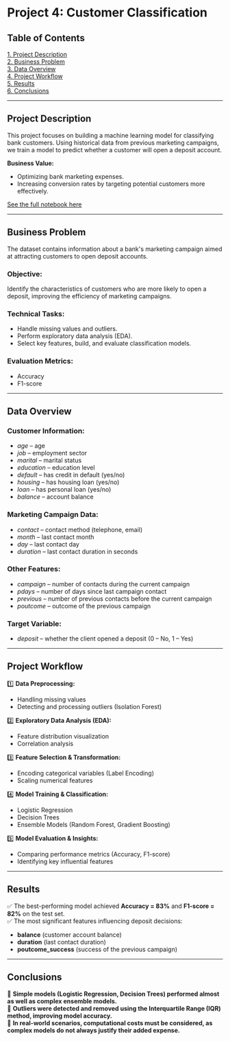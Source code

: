 # Project 4: Customer Classification

## Table of Contents
[1. Project Description](README.md#Project-Description)  
[2. Business Problem](README.md#Business-Problem)  
[3. Data Overview](README.md#Data-Overview)  
[4. Project Workflow](README.md#Project-Workflow)  
[5. Results](README.md#Results)  
[6. Conclusions](README.md#Conclusions)  

---

## Project Description
This project focuses on building a machine learning model for classifying bank customers. Using historical data from previous marketing campaigns, we train a model to predict whether a customer will open a deposit account.  

**Business Value:**  
- Optimizing bank marketing expenses.  
- Increasing conversion rates by targeting potential customers more effectively.  

[See the full notebook here](https://github.com/AndKober/Project_4/blob/master/Project_4_ML.ipynb)  

---

## Business Problem
The dataset contains information about a bank's marketing campaign aimed at attracting customers to open deposit accounts.  

### Objective:
Identify the characteristics of customers who are more likely to open a deposit, improving the efficiency of marketing campaigns.  

### Technical Tasks:
- Handle missing values and outliers.  
- Perform exploratory data analysis (EDA).  
- Select key features, build, and evaluate classification models.  

### Evaluation Metrics:
- Accuracy  
- F1-score  

---

## Data Overview
### Customer Information:
- *age* – age  
- *job* – employment sector  
- *marital* – marital status  
- *education* – education level  
- *default* – has credit in default (yes/no)  
- *housing* – has housing loan (yes/no)  
- *loan* – has personal loan (yes/no)  
- *balance* – account balance  

### Marketing Campaign Data:
- *contact* – contact method (telephone, email)  
- *month* – last contact month  
- *day* – last contact day  
- *duration* – last contact duration in seconds  

### Other Features:
- *campaign* – number of contacts during the current campaign  
- *pdays* – number of days since last campaign contact  
- *previous* – number of previous contacts before the current campaign  
- *poutcome* – outcome of the previous campaign  

### Target Variable:
- *deposit* – whether the client opened a deposit (0 – No, 1 – Yes)  

---

## Project Workflow
1️⃣ **Data Preprocessing:**  
- Handling missing values  
- Detecting and processing outliers (Isolation Forest)  

2️⃣ **Exploratory Data Analysis (EDA):**  
- Feature distribution visualization  
- Correlation analysis  

3️⃣ **Feature Selection & Transformation:**  
- Encoding categorical variables (Label Encoding)  
- Scaling numerical features  

4️⃣ **Model Training & Classification:**  
- Logistic Regression  
- Decision Trees  
- Ensemble Models (Random Forest, Gradient Boosting)  

5️⃣ **Model Evaluation & Insights:**  
- Comparing performance metrics (Accuracy, F1-score)  
- Identifying key influential features  

---

## Results
✅ The best-performing model achieved **Accuracy = 83%** and **F1-score = 82%** on the test set.  
✅ The most significant features influencing deposit decisions:  
   - **balance** (customer account balance)  
   - **duration** (last contact duration)  
   - **poutcome_success** (success of the previous campaign)  

---

## Conclusions
🔹 **Simple models (Logistic Regression, Decision Trees) performed almost as well as complex ensemble models.**  
🔹 **Outliers were detected and removed using the Interquartile Range (IQR) method, improving model accuracy.**  
🔹 **In real-world scenarios, computational costs must be considered, as complex models do not always justify their added expense.**  
